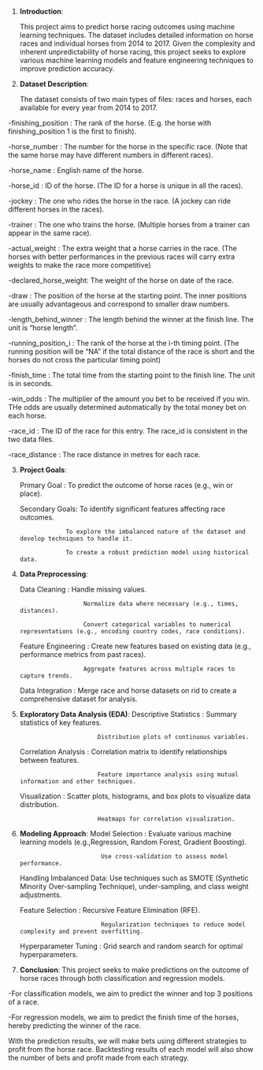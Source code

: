 1. **Introduction**:
 
   This project aims to predict horse racing outcomes using machine learning techniques. The dataset includes detailed information on horse races and individual horses from 2014 to 2017.
   Given the complexity and inherent unpredictability of horse racing, this project seeks to explore various machine learning models and feature engineering techniques to improve prediction accuracy.

2. **Dataset Description**:
   
   The dataset consists of two main types of files: races and horses, each available for every year from 2014 to 2017.

  -finishing_position   :  The rank of the horse. (E.g. the horse with finishing_position 1 is the first to finish).
  
  -horse_number         :  The number for the horse in the specific race. (Note that the same horse may have different numbers in different races).
  
  -horse_name           :  English name of the horse.
  
  -horse_id             :  ID of the horse. (The ID for a horse is unique in all the races).
  
  -jockey               :  The one who rides the horse in the race. (A jockey can ride different horses in the races).
  
  -trainer              :  The one who trains the horse. (Multiple horses from a trainer can appear in the same race).
  
  -actual_weight        :  The extra weight that a horse carries in the race. (The horses with better performances in the previous races will carry extra weights to make the race more competitive)
  
  -declared_horse_weight:  The weight of the horse on date of the race.
  
  -draw                 :  The position of the horse at the starting point. The inner positions are usually advantageous and correspond to smaller draw numbers.
  
  -length_behind_winner :  The length behind the winner at the finish line. The unit is “horse length”.
  
  -running_position_i   :  The rank of the horse at the i-th timing point. (The running position will be “NA” if the total distance of the race is short and the horses do not cross the particular timing point)
  
  -finish_time          :  The total time from the starting point to the finish line. The unit is in seconds.
  
  -win_odds             :  The multiplier of the amount you bet to be received if you win. THe odds are usually determined automatically by the total money bet on each horse.
  
  -race_id              :  The ID of the race for this entry. The race_id is consistent in the two data files.
  
  -race_distance        :  The race distance in metres for each race.

3. **Project Goals**:
   
   Primary Goal   : To predict the outcome of horse races (e.g., win or place).
   
   Secondary Goals: To identify significant features affecting race outcomes.
   
                    To explore the imbalanced nature of the dataset and develop techniques to handle it.
   
                    To create a robust prediction model using historical data.

5. **Data Preprocessing**:
   
   Data Cleaning       : Handle missing values.
   
                         Normalize data where necessary (e.g., times, distances).
   
                         Convert categorical variables to numerical representations (e.g., encoding country codes, race conditions).
   
   Feature Engineering : Create new features based on existing data (e.g., performance metrics from past races).
   
                         Aggregate features across multiple races to capture trends.
   
   Data Integration    : Merge race and horse datasets on rid to create a comprehensive dataset for analysis.

7. **Exploratory Data Analysis (EDA)**:
   Descriptive Statistics :  Summary statistics of key features.
   
                             Distribution plots of continuous variables.
   
   Correlation Analysis   :  Correlation matrix to identify relationships between features.
   
                             Feature importance analysis using mutual information and other techniques.

   Visualization          :  Scatter plots, histograms, and box plots to visualize data distribution.
   
                             Heatmaps for correlation visualization.
9. **Modeling Approach**:
   Model Selection         :  Evaluate various machine learning models (e.g.,Regression, Random Forest, Gradient Boosting).
   
                              Use cross-validation to assess model performance.
   
   Handling Imbalanced Data:  Use techniques such as SMOTE (Synthetic Minority Over-sampling Technique), under-sampling, and class weight adjustments.
   
   Feature Selection       :  Recursive Feature Elimination (RFE).
   
                              Regularization techniques to reduce model complexity and prevent overfitting.
   
   Hyperparameter Tuning   :  Grid search and random search for optimal hyperparameters.

11. **Conclusion**:
   This project seeks to make predictions on the outcome of horse races through both classification and regression models.

   -For classification models, we aim to predict the winner and top 3 positions of a race.
   
   -For regression models, we aim to predict the finish time of the horses, hereby predicting the winner of the race.
   
   With the prediction results, we will make bets using different strategies to profit from the horse race. Backtesting results of each model will also show the number of bets and profit made from each strategy.
